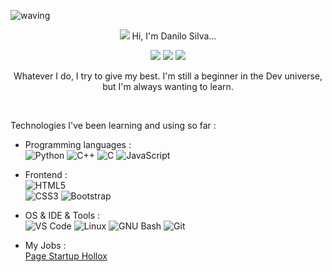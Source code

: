 ![waving](https://capsule-render.vercel.app/api?type=waving&height=150&fontAlign=80&fontAlignY=40&color=gradient)

<p align="center">
<img src="https://ezgif.com/images/loadcat.gif"/>
Hi, I'm Danilo Silva... 
<p  align="center">
<a href="https://www.linkedin.com/in/danilo-silva-628671b3/"><img src="https://img.shields.io/badge/-Danilo%20Silva-blue?style=flat-square&logo=Linkedin&logoColor=white&link=hhttps://www.linkedin.com/in/danilo-silva-628671b3/" /></a>  
<img src="https://visitor-badge.laobi.icu/badge?page_id=sia2602"/>
<img src="https://img.shields.io/github/followers/sia2602?style=social"/>  
</p>   
</p>  

<p align="center">
Whatever I do, I try to give my best. I'm still a beginner in the Dev universe, but I'm always wanting to learn.
</p>  
  
<br> 

Technologies I've been learning and using so far :

- Programming languages : <br />
    ![Python](https://img.shields.io/badge/-Python-3776AB?logo=Python&logoColor=3776AB&style=social)
    ![C++](https://img.shields.io/badge/-C++-00599C?logo=c%2B%2B&style=social)
    ![C](https://img.shields.io/badge/-C-A8B9CC?logo=c&style=social)
    ![JavaScript](https://img.shields.io/badge/-JavaScript-F7DF1E?logo=JavaScript&logoColor=F7DF1E&style=social)    
    
- Frontend : <br />
    ![HTML5](https://img.shields.io/badge/-HTML5-E34F26?logo=HTML5&logoColor=E34F26&style=social)   
    ![CSS3](https://img.shields.io/badge/-CSS3-1572B6?logo=CSS3&logoColor=1572B6&style=social)
    ![Bootstrap](https://img.shields.io/badge/-Bootstrap-7952B3?logo=Bootstrap&logoColor=7952B3&style=social)

- OS & IDE & Tools : <br />
    ![VS Code](http://img.shields.io/badge/-VS%20Code-eee?style=flat-square&logo=visual-studio-code&logoColor=007ACC)
    ![Linux](http://img.shields.io/badge/-Linux-eee?style=flat-square&logo=linux&logoColor=D67A10)
    ![GNU Bash](http://img.shields.io/badge/-GNU%20Bash-eee?style=flat-square&logo=gnu-bash&logoColor=663399)
    ![Git](http://img.shields.io/badge/-Git-eee?style=flat-square&logo=git&logoColor=F05032)
    
- My Jobs : <br />
  <a href="https://www.hollox.com.br/">Page Startup Hollox</a> 
